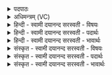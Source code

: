 <details><summary>पदपाठः</summary>

जन॑यत्यै। त्वा॒। सम्। यौ॒मि॒। इ॒दम्। अ॒ग्नेः। इ॒दम्। अ॒ग्नीषोम॑योः। इ॒षे। त्वा॒। घ॒र्मः। अ॒सि॒। वि॒श्वायु॒रिति॑ वि॒श्वऽआ॑युः। उ॒रुप्र॑था॒ इत्यु॒रुऽप्र॑थाः। उ॒रु। प्र॒थ॒स्व॒। उ॒रु। ते॒। य॒ज्ञप॑ति॒रिति॑ य॒ज्ञऽप॑तिः। प्र॒थ॒ता॒म्। अ॒ग्निः। ते॒। त्वच॑म्। मा। हि॒ꣳसी॒त्। दे॒वः। त्वा॒। स॒वि॒ता। श्र॒प॒य॒तु॒। वर्षि॑ष्ठे। अधि॑। नाके॑। २२।
</details>

<details><summary>अधिमन्त्रम् (VC)</summary>

- प्रथतामितिपर्य्यन्तस्य यज्ञो देवता। अन्त्यस्याग्निसवितारौ देवते
- परमेष्ठी प्रजापतिर्ऋषिः
- भुरिक् त्रिष्टुप्, गायत्री
- षड्जः
</details>

<details><summary>हिन्दी - स्वामी दयानन्द सरस्वती  - विषयः</summary>

उक्त यज्ञ किस प्रयोजन के लिये करना चाहिये, इस विषय का उपदेश अगले मन्त्र में कहा है ॥
</details>

<details><summary>हिन्दी - स्वामी दयानन्द सरस्वती  - पदार्थः</summary>

पदार्थान्वयभाषाः -  हे मनुष्यो ! जैसे मैं (जनयत्यै) सर्व सुख उत्पन्न करनेवाली राज्यलक्ष्मी के लिये (त्वा) उस यज्ञ को (संयौमि) अग्नि के बीच में पदार्थों को छोड़कर युक्त करता हूँ, वैसे ही तुम लोगों को भी अग्नि के संयोग से सिद्ध करना चाहिये। जो हम लोगों का (इदम्) यह संस्कार किया हुआ हवि (अग्नेः) अग्नि के बीच में छोड़ा जाता है, (इदम्) वह विस्तार को प्राप्त होकर (अग्नीषोमयोः) अग्नि और सोम के बीच पहुँच कर (इषे) अन्न आदि पदार्थों के उत्पन्न करने के लिये होता है और जो (विश्वायुः) पूर्ण आयु और (उरुप्रथाः) बहुत सुख का देनेवाला (घर्मः) यज्ञ (असि) है, उसका जैसे मैं अनेक प्रकार विस्तार करता हूँ, वैसे (त्वा) उसको हे पुरुषो ! तुम भी (उरु प्रथस्व) विस्तृत करो। इस प्रकार विस्तार करनेवाले (ते) तुम्हारे लिये (यज्ञपतिः) यज्ञ का स्वामी (अग्निः) यज्ञ सम्बन्धी अग्नि (सविता) अन्तर्यामी (देवः) जगदीश्वर (उरु प्रथताम्) अनेक प्रकार सुख को बढ़ावे [(ते त्वचं) तुम्हारे शरीर को] (मा हिंसीत्) कभी नष्ट न करे तथा वह परमेश्वर (वर्षिष्ठे) अतिशय करके वृद्धि को प्राप्त हुआ (अधिनाके) जो अत्युत्तम सुख है, उसमें (त्वा) तुम को (श्रपयतु) सुख से युक्त करे ॥ यह इस मन्त्र का प्रथम अर्थ हुआ ॥ अब दूसरा कहते हैं। हे मनुष्यो ! जैसे मैं जो (विश्वायुः) पूर्ण आयु तथा (उरुप्रथाः) बहुत सुख का देनेवाला (घर्मः) यज्ञ (असि) है, (त्वा) उस यज्ञ को (जनयत्यै) राज्यलक्ष्मी तथा (इषे) अन्न आदि पदार्थों के उत्पन्न करने के लिये (संयौमि) संयुक्त करता हूँ तथा उसकी सिद्धि के लिये (इदम्) यह (अग्नेः) अग्नि के बीच में और (इदम्) यह (अग्नीषोमयोः) अग्नि और सोम के बीच में संस्कार किया हुआ हवि [संवपामि] छोड़ता हूँ, वैसे तुम भी उस यज्ञ को (उरु प्रथस्व) विस्तार को प्राप्त करो, जिस कारण यह (अग्निः) भौतिक अग्नि (ते) तुम्हारे (त्वचम्) शरीर को (मा हिंसीत्) रोगों से नष्ट न करे और जैसे (देवः) जगदीश्वर (सविता) अन्तर्यामी (वर्षिष्ठे) अतिशय करके वृद्धि को प्राप्त हुआ, जो (अधिनाके) अत्युत्तम सुख है, उस में (त्वा) उस यज्ञ को अग्नि के बीच में परिपक्व करता है, वैसे तुम भी उस यज्ञ को (श्रपयतु) परिपक्व करो और (ते) तुम्हारे (यज्ञपतिः) यज्ञ का स्वामी भी उस यज्ञ को (उरु प्रथताम्) विस्तारयुक्त करे ॥२२॥
</details>

<details><summary>हिन्दी - स्वामी दयानन्द सरस्वती  - भावार्थः</summary>

भावार्थभाषाः -  इस मन्त्र में लुप्तोपमालङ्कार जानना चाहिये। मनुष्यों को इस प्रकार का यज्ञ करना चाहिये कि जिससे पूर्ण लक्ष्मी, सकल आयु, अन्न आदि पदार्थ, रोगनाश और सब सुखों का विस्तार हो, उसको कभी नहीं छोड़ना चाहिए, क्योंकि उसके बिना वायु और वृष्टि जल तथा ओषधियों की शुद्धि नहीं हो सकती और शुद्धि के बिना किसी प्राणी को अच्छी प्रकार सुख नहीं हो सकता, इसलिए ईश्वर ने उक्त यज्ञ करने की आज्ञा सब मनुष्यों को दी है ॥२२॥
</details>

<details><summary>संस्कृत - स्वामी दयानन्द सरस्वती  - विषयः</summary>

स यज्ञः कस्मै प्रयोजनाय संपादनीय इत्युपदिश्यते ॥
</details>

<details><summary>संस्कृत - स्वामी दयानन्द सरस्वती  - पदार्थः</summary>

पदार्थान्वयभाषाः -  हे मनुष्या ! यथाऽहं जनयत्यै यं यज्ञं संयौमि तथैव स भवद्भिरपि संयूयताम्। अस्माभिर्यदिदं संस्कृतं हविरग्नेर्मध्ये प्रक्षिप्यते, तदिदं विस्तीर्णं भूत्वाऽग्नीषोमयोर्मध्ये स्थित्वेषे भवति। यो विश्वायुरुरुप्रथा घर्मो यज्ञोऽ(स्य) स्ति यथाऽयं मया उरु प्रथ्यते तथैव प्रतिजनं त्वं [त्वा] तमेतमुरु प्रथस्व। एवं कृतवते ते तुभ्यमयं यज्ञपतिरग्निः सविता देवो जगदीश्वरश्चोरु सुखं प्रथताम्। ते तव त्वचं मा हिंसीत् नैव हिनस्ति। स खलु त्वां वर्षिष्ठेऽधिनाके [त्वां तं श्रपयतु] सुखयुक्तं करोतु ॥ इत्येकः ॥ हे मनुष्य ! यथाऽहं मनुष्यो यो विश्वायुरुरुप्रथा घर्मो यज्ञो(स्य)स्ति, त्वा तं जनयत्या इषे संयौमि तत्सिध्यर्थमिदमग्नेर्मध्ये इदमग्नीषोमयोर्मध्ये संस्कृतं हविः संवपामि प्रक्षिपामि तथा त्वमप्येतमुरुप्रथस्व बहु विस्तारय यतोऽयमग्निस्ते तव त्वचं मा हिंसीत् न हिंस्यात्। यथा च देवः सविता वर्षिष्ठेऽधिनाके यं यज्ञं श्रपयेत्। तथा भवानपि त्वा तं संयौतु श्रपयतु। ते तव यज्ञपतिश्च तमुरु प्रथतामिति द्वितीयः ॥२२॥
</details>

<details><summary>संस्कृत - स्वामी दयानन्द सरस्वती  - भावार्थः</summary>

भावार्थभाषाः -  अत्र लुप्तोपमालङ्कारो वेद्यः। मनुष्यैरेवंभूतो यज्ञः सदैव कार्य्यः, यः पूर्णां श्रियं सकलमायुरन्नादिपदार्थान् रोगनाशं सर्वाणि सुखानि च प्रथयति। स केनापि कदाचिन्नैव त्याज्यः। कुतः? नैवैतेन वायुवृष्टिजलौषधिशुद्धिकारकेण विना कस्यापि प्राणिनः सम्यक् सुखानि सिध्यन्तीत्यतः। एवं स जगदीश्वरः सर्वान् प्रत्याज्ञापयति ॥२२॥
</details>